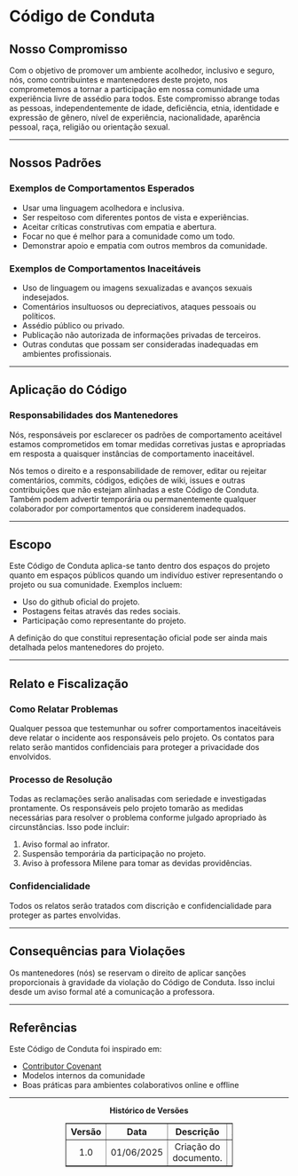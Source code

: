 # Código de Conduta

## Nosso Compromisso

Com o objetivo de promover um ambiente acolhedor, inclusivo e seguro, nós, como contribuintes e mantenedores deste projeto, nos comprometemos a tornar a participação em nossa comunidade uma experiência livre de assédio para todos. Este compromisso abrange todas as pessoas, independentemente de idade, deficiência, etnia, identidade e expressão de gênero, nível de experiência, nacionalidade, aparência pessoal, raça, religião ou orientação sexual.

---

## Nossos Padrões

### Exemplos de Comportamentos Esperados

- Usar uma linguagem acolhedora e inclusiva.
- Ser respeitoso com diferentes pontos de vista e experiências.
- Aceitar críticas construtivas com empatia e abertura.
- Focar no que é melhor para a comunidade como um todo.
- Demonstrar apoio e empatia com outros membros da comunidade.

### Exemplos de Comportamentos Inaceitáveis

- Uso de linguagem ou imagens sexualizadas e avanços sexuais indesejados.
- Comentários insultuosos ou depreciativos, ataques pessoais ou políticos.
- Assédio público ou privado.
- Publicação não autorizada de informações privadas de terceiros.
- Outras condutas que possam ser consideradas inadequadas em ambientes profissionais.

---

## Aplicação do Código

### Responsabilidades dos Mantenedores

Nós, responsáveis por esclarecer os padrões de comportamento aceitável estamos comprometidos em tomar medidas corretivas justas e apropriadas em resposta a quaisquer instâncias de comportamento inaceitável.

Nós temos o direito e a responsabilidade de remover, editar ou rejeitar comentários, commits, códigos, edições de wiki, issues e outras contribuições que não estejam alinhadas a este Código de Conduta. Também podem advertir temporária ou permanentemente qualquer colaborador por comportamentos que considerem inadequados.

---

## Escopo

Este Código de Conduta aplica-se tanto dentro dos espaços do projeto quanto em espaços públicos quando um indivíduo estiver representando o projeto ou sua comunidade. Exemplos incluem:

- Uso do github oficial do projeto.
- Postagens feitas através das redes sociais.
- Participação como representante do projeto.

A definição do que constitui representação oficial pode ser ainda mais detalhada pelos mantenedores do projeto.

---

## Relato e Fiscalização

### Como Relatar Problemas

Qualquer pessoa que testemunhar ou sofrer comportamentos inaceitáveis deve relatar o incidente aos responsáveis pelo projeto. Os contatos para relato serão mantidos confidenciais para proteger a privacidade dos envolvidos.

### Processo de Resolução

Todas as reclamações serão analisadas com seriedade e investigadas prontamente. Os responsáveis pelo projeto tomarão as medidas necessárias para resolver o problema conforme julgado apropriado às circunstâncias. Isso pode incluir:

1. Aviso formal ao infrator.
2. Suspensão temporária da participação no projeto.
3. Aviso à professora Milene para tomar as devidas providências.

### Confidencialidade

Todos os relatos serão tratados com discrição e confidencialidade para proteger as partes envolvidas.

---

## Consequências para Violações

Os mantenedores (nós) se reservam o direito de aplicar sanções proporcionais à gravidade da violação do Código de Conduta. Isso inclui desde um aviso formal até a comunicação a professora.

---

## Referências

Este Código de Conduta foi inspirado em:
- [Contributor Covenant](https://www.contributor-covenant.org/version/2/0/code_of_conduct.html)
- Modelos internos da comunidade
- Boas práticas para ambientes colaborativos online e offline

---

<p align="center"><strong> Histórico de Versões</strong></p>

<table style="margin: auto; width: 60%; border-collapse: collapse;" border="1" cellpadding="8">
  <thead>
    <tr>
      <th style="text-align: center;">Versão</th>
      <th style="text-align: center;">Data</th>
      <th style="text-align: center;">Descrição</th>
      <th style="text-align: center;">Autor(es)</th>
      <th style="text-align: center;">Revisor(es)</th>
    </tr>
  </thead>
  <tbody>
    <tr>
      <td style="text-align: center;">1.0</td>
      <td style="text-align: center;">01/06/2025</td>
      <td style="text-align: center;">Criação do documento.</td>
      <td style="text-align: center;"><a href="https://github.com/GabrielSMonteiro">Gabriel Monteiro</a></td>
      <td style="text-align: center;"></td>
    </tr>
  </tbody>

</table>